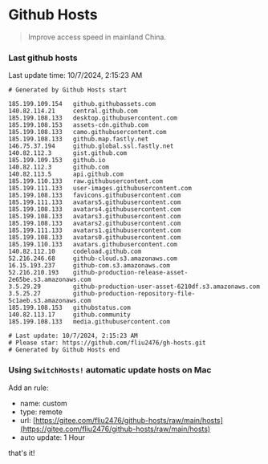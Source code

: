 # Github Hosts

> Improve access speed in mainland China.

### Last github hosts

Last update time: 10/7/2024, 2:15:23 AM

```base
# Generated by Github Hosts start 

185.199.109.154   github.githubassets.com
140.82.114.21     central.github.com
185.199.108.133   desktop.githubusercontent.com
185.199.108.153   assets-cdn.github.com
185.199.108.133   camo.githubusercontent.com
185.199.108.133   github.map.fastly.net
146.75.37.194     github.global.ssl.fastly.net
140.82.112.3      gist.github.com
185.199.109.153   github.io
140.82.112.3      github.com
140.82.113.5      api.github.com
185.199.110.133   raw.githubusercontent.com
185.199.111.133   user-images.githubusercontent.com
185.199.108.133   favicons.githubusercontent.com
185.199.111.133   avatars5.githubusercontent.com
185.199.108.133   avatars4.githubusercontent.com
185.199.108.133   avatars3.githubusercontent.com
185.199.108.133   avatars2.githubusercontent.com
185.199.111.133   avatars1.githubusercontent.com
185.199.108.133   avatars0.githubusercontent.com
185.199.110.133   avatars.githubusercontent.com
140.82.112.10     codeload.github.com
52.216.246.68     github-cloud.s3.amazonaws.com
16.15.193.237     github-com.s3.amazonaws.com
52.216.210.193    github-production-release-asset-2e65be.s3.amazonaws.com
3.5.29.29         github-production-user-asset-6210df.s3.amazonaws.com
3.5.25.27         github-production-repository-file-5c1aeb.s3.amazonaws.com
185.199.108.153   githubstatus.com
140.82.113.17     github.community
185.199.108.133   media.githubusercontent.com

# Last update: 10/7/2024, 2:15:23 AM
# Please star: https://github.com/fliu2476/gh-hosts.git
# Generated by Github Hosts end
```

### Using `SwitchHosts!` automatic update hosts on Mac
Add an rule:
- name: custom
- type: remote
- url: [https://gitee.com/fliu2476/github-hosts/raw/main/hosts](https://gitee.com/fliu2476/github-hosts/raw/main/hosts)
- auto update: 1 Hour

that's it!

